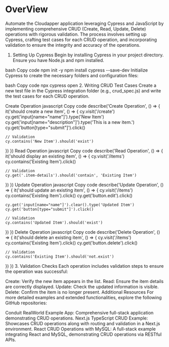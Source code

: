 # OverView
Automate the Cloudapper application leveraging Cypress and JavaScript by implementing comprehensive CRUD (Create, Read, Update, Delete) operations with rigorous validation. The process involves setting up Cypress, crafting test cases for each CRUD operation, and incorporating validation to ensure the integrity and accuracy of the operations.

1. Setting Up Cypress
Begin by installing Cypress in your project directory. Ensure you have Node.js and npm installed.

bash
Copy code
npm init -y
npm install cypress --save-dev
Initialize Cypress to create the necessary folders and configuration files:

bash
Copy code
npx cypress open
2. Writing CRUD Test Cases
Create a new test file in the Cypress integration folder (e.g., crud_spec.js) and write the test cases for each CRUD operation.

Create Operation
javascript
Copy code
describe('Create Operation', () => {
  it('should create a new item', () => {
    cy.visit('/create')
    cy.get('input[name="name"]').type('New Item')
    cy.get('input[name="description"]').type('This is a new item.')
    cy.get('button[type="submit"]').click()
    
    // Validation
    cy.contains('New Item').should('exist')
  })
})
Read Operation
javascript
Copy code
describe('Read Operation', () => {
  it('should display an existing item', () => {
    cy.visit('/items')
    cy.contains('Existing Item').click()

    // Validation
    cy.get('.item-details').should('contain', 'Existing Item')
  })
})
Update Operation
javascript
Copy code
describe('Update Operation', () => {
  it('should update an existing item', () => {
    cy.visit('/items')
    cy.contains('Existing Item').click()
    cy.get('button.edit').click()
    
    cy.get('input[name="name"]').clear().type('Updated Item')
    cy.get('button[type="submit"]').click()

    // Validation
    cy.contains('Updated Item').should('exist')
  })
})
Delete Operation
javascript
Copy code
describe('Delete Operation', () => {
  it('should delete an existing item', () => {
    cy.visit('/items')
    cy.contains('Existing Item').click()
    cy.get('button.delete').click()

    // Validation
    cy.contains('Existing Item').should('not.exist')
  })
})
3. Validation Checks
Each operation includes validation steps to ensure the operation was successful:

Create: Verify the new item appears in the list.
Read: Ensure the item details are correctly displayed.
Update: Check the updated information is visible.
Delete: Confirm the item is no longer present.
Additional Resources
For more detailed examples and extended functionalities, explore the following GitHub repositories:

Conduit RealWorld Example App: Comprehensive full-stack application demonstrating CRUD operations.
Next.js TypeScript CRUD Example: Showcases CRUD operations along with routing and validation in a Next.js environment.
React CRUD Operations with MySQL: A full-stack example integrating React and MySQL, demonstrating CRUD operations via RESTful APIs.
